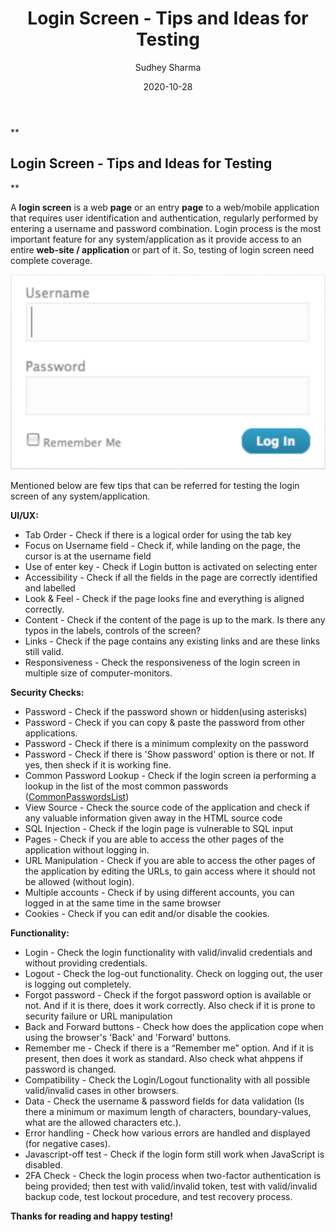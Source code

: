 ﻿---
title: "Login Screen - Tips and Ideas for Testing"
date: "2020-10-28"
author: "Sudhey Sharma"
coverImage: "CoverImage.png"
tags: ["LoginScreen", "TestingTips"]
description: "Login process is the most important feature for any system/application as it provide access to an entire **web-site / application** or part of it. This article is providing you with some important tips & ideas about login testing."
---

**

## Login Screen - Tips and Ideas for Testing

**

A **login screen** is a web **page** or an entry **page** to a web/mobile application that requires user identification and authentication, regularly performed by entering a username and password combination. 
Login process is the most important feature for any system/application as it provide access to an entire **web-site / application** or part of it. So, testing of login screen need complete coverage. 

![Login Screen](Login-Page.png)

Mentioned below are few tips that can be referred for testing the login screen of any system/application.

**UI/UX:**

 - Tab Order - Check if there is a logical order for using the tab key
 - Focus on Username field - Check if, while landing on the page, the cursor is at the username field 
 - Use of enter key - Check if Login button is activated on selecting enter
 - Accessibility - Check if all the fields in the page are correctly identified and labelled
 - Look & Feel - Check if the page looks fine and everything is aligned correctly.
 - Content - Check if the content of the page is up to the mark. Is there any typos in the labels, controls of the screen?
 - Links - Check if the page contains any existing links and are these links still valid.
 - Responsiveness - Check the responsiveness of the login screen in multiple size of computer-monitors.

**Security Checks:**

 - Password - Check if the password shown or hidden(using asterisks)
 - Password - Check if you can copy & paste the password from other applications.
 - Password - Check if there is a minimum complexity on the password
 - Password - Check if there is 'Show password' option is there or not. If yes, then sheck if it is working fine.
 - Common Password Lookup - Check if the login screen ia performing a lookup in the list of the most common passwords ([CommonPasswordsList](https://en.wikipedia.org/wiki/List_of_the_most_common_passwords))
 - View Source - Check the source code of the application and check if any valuable information given away in the HTML source code
 - SQL Injection - Check if the login page is vulnerable to SQL input
 - Pages - Check if you are able to access the other pages of the application without logging in.  
 - URL Manipulation - Check if you are able to access the other pages of the application by editing the URLs, to gain access where it should not be allowed (without login).
 - Multiple accounts - Check if by using different accounts, you can logged in at the same time in the same browser
 - Cookies - Check if you can edit and/or disable the cookies.

**Functionality:**

 - Login - Check the login functionality with valid/invalid credentials and without providing credentials.
 - Logout - Check the log-out functionality. Check on logging out, the user is logging out completely.
 - Forgot password - Check if the forgot password option is available or not. And if it is there, does it work correctly. Also check if it is prone to security failure or URL manipulation
 - Back and Forward buttons - Check how does the application cope when using the browser's 'Back' and 'Forward' buttons.
 - Remember me - Check if there is a “Remember me” option. And if it is present, then does it work as standard. Also check what ahppens if password is changed.
 - Compatibility - Check the Login/Logout functionality with all possible valid/invalid cases in other browsers.
 - Data - Check the username & password fields for data validation (Is there a minimum or maximum length of characters, boundary-values, what are the allowed characters etc.).
 - Error handling - Check how various errors are handled and displayed (for negative cases).
 - Javascript-off test - Check if the login form still work when JavaScript is disabled.
 - 2FA Check - Check the login process when two-factor authentication is being provided; then test with valid/invalid token, test with valid/invalid backup code, test lockout procedure, and test recovery process.

**Thanks for reading and happy testing!**

